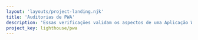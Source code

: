 ```yaml
---
layout: 'layouts/project-landing.njk'
title: 'Auditorias de PWA'
description: 'Essas verificações validam os aspectos de uma Aplicação Web Progressiva (PWA).'
project_key: lighthouse/pwa
---
```

